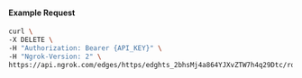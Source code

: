 <!-- Code generated for API Clients. DO NOT EDIT. -->

#### Example Request

```bash
curl \
-X DELETE \
-H "Authorization: Bearer {API_KEY}" \
-H "Ngrok-Version: 2" \
https://api.ngrok.com/edges/https/edghts_2bhsMj4a864YJXvZTW7h4q29Dtc/routes/edghtsrt_2bhsMeq2LhuYyO4W3FZZ3wLnnJn/circuit_breaker
```
